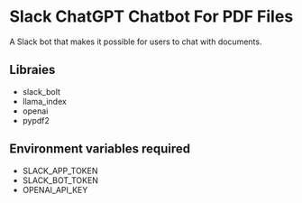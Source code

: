 # Slack ChatGPT Chatbot For PDF Files
A Slack bot that makes it possible for users to chat with documents. 

## Libraies
- slack_bolt 
- llama_index
- openai
- pypdf2


## Environment variables required 
- SLACK_APP_TOKEN
- SLACK_BOT_TOKEN
- OPENAI_API_KEY

